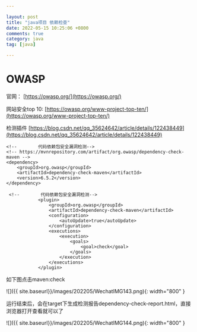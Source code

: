 ```yaml
---

layout: post
title: "java项目 依赖检查"
date: 2022-05-15 10:25:06 +0800
comments: true
category: java
tag: [java]

---
```


# OWASP

官网： [https://owasp.org/](https://owasp.org/)

网站安全top 10: [https://owasp.org/www-project-top-ten/](https://owasp.org/www-project-top-ten/)



检测插件 [https://blog.csdn.net/qq_35624642/article/details/122438449](https://blog.csdn.net/qq_35624642/article/details/122438449)

```
<!--        代码依赖包安全漏洞检测-->
<!-- https://mvnrepository.com/artifact/org.owasp/dependency-check-maven -->
<dependency>
    <groupId>org.owasp</groupId>
    <artifactId>dependency-check-maven</artifactId>
    <version>6.5.2</version>
</dependency>
```

```
 <!--        代码依赖包安全漏洞检测-->
            <plugin>
                <groupId>org.owasp</groupId>
                <artifactId>dependency-check-maven</artifactId>
                <configuration>
                    <autoUpdate>true</autoUpdate>
                </configuration>
                <executions>
                    <execution>
                        <goals>
                            <goal>check</goal>
                        </goals>
                    </execution>
                </executions>
            </plugin>
```

如下图点击maven:check

![]({{ site.baseurl}}/images/202205/WechatIMG143.png){: width="800" }



运行结束后，会在target下生成检测报告dependency-check-report.html，直接浏览器打开查看就可以了

![]({{ site.baseurl}}/images/202205/WechatIMG144.png){: width="800" }

